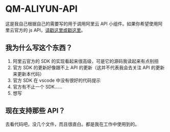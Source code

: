# QM-ALIYUN-API

这是我自己根据自己的需要写的用于调用阿里云 API 小组件。如果你希望使用阿里云官方的 js API，[请戳这里](https://github.com/aliyun-UED/aliyun-sdk-js)[或戳这里](https://github.com/aliyun/openapi-core-nodejs-sdk#readme)。

## 我为什么写这个东西？

1. 阿里云官方的 SDK 的实现看起来很高级，可是它的源码我读起来有点别扭
1. 官方 SDK 的更新好像跟不上 API 的更新（这并不代表我会去关注 API 的更新来更新本代码）
1. 官方 SDK 在 vscode 中没有很好的代码提示
1. 官方有不止一个 SDK……
1. 想写

## 现在支持那些 API？

去看代码吧，没几个文件，而且很直白。都是我在工作中使用到的。

